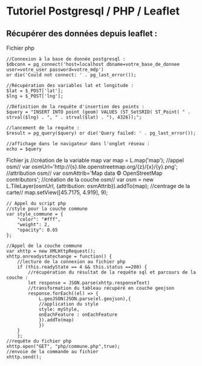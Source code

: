 # Tutoriel Postgresql / PHP / Leaflet


## Récupérer des données depuis leaflet :

Fichier php

    //Connexion à la base de donnée postgresql :
    $dbconn = pg_connect('host=localhost dbname=votre_base_de_donnee user=votre_user password=votre_mdp')
    or die('Could not connect: ' . pg_last_error());

    //Récupération des variables lat et longitude :
    $lat = $_POST['lat'];
    $lng = $_POST['lng'];

    //Définition de la requête d'insertion des points :
    $query = "INSERT INTO point (geom) VALUES (ST_SetSRID( ST_Point( " . strval($lng) . ", " . strval($lat) . "), 4326));";

    //lancement de la requête :
    $result = pg_query($query) or die('Query failed: ' . pg_last_error());

    //affichage dans le navigateur dans l'onglet réseau :
    echo = $query

Fichier js
    //création de la variable map
    var map = L.map('map');
    //appel osm//
    var osmUrl='http://{s}.tile.openstreetmap.org/{z}/{x}/{y}.png';
    //attribution osm//
    var osmAttrib='Map data © OpenStreetMap contributors';
    //création de la couche osm//
    var osm = new L.TileLayer(osmUrl, {attribution: osmAttrib}).addTo(map);
    //centrage de la carte//
    map.setView([45.7175, 4.919], 9);

    // Appel du script php
    //style pour la couche commune
    var style_commune = {
        "color": "#fff",
        "weight": 2,
        "opacity": 0.65
    };

    //Appel de la couche commune
    var xhttp = new XMLHttpRequest();
    xhttp.onreadystatechange = function() {
        //lecture de la connexion au fichier php
        if (this.readyState == 4 && this.status ==200) {
            //récupération du résultat de la requête sql et parcours de la couche :   
            let response = JSON.parse(xhttp.responseText)            
            //transformation du tableau récupéré en couche geojson
            response.forEach((el) => {
                L.geoJSON(JSON.parse(el.geojson),{
                //application du style
                style: myStyle,
                onEachFeature : onEachFeature
                }).addTo(map)
                })
        }
        };
    //requête du fichier php
    xhttp.open("GET", "php/commune.php",true);
    //envoie de la commande au fichier
    xhttp.send();
